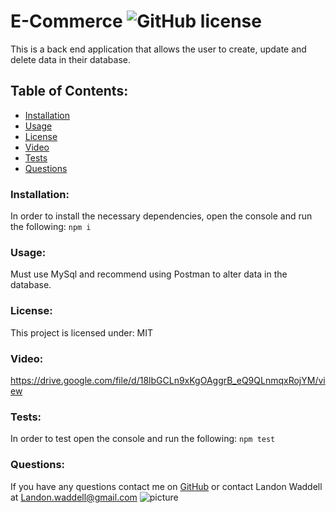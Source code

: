 # E-Commerce  ![GitHub license](https://img.shields.io/github/license/Naereen/StrapDown.js.svg)
This is a back end application that allows the user to create, update and delete data in their database.
## Table of Contents:
* [Installation](#installation)
* [Usage](#usage)
* [License](#license)
* [Video](#Video)
* [Tests](#tests)
* [Questions](#questions)
### Installation:
In order to install the necessary dependencies, open the console and run the following:
```npm i```
### Usage:
Must use MySql and recommend using Postman to alter data in the database.
### License:
This project is licensed under:
MIT
### Video:
https://drive.google.com/file/d/18lbGCLn9xKgOAggrB_eQ9QLnmqxRojYM/view
### Tests:
In order to test open the console and run the following:
```npm test```
### Questions:
If you have any questions contact me on [GitHub](https://github.com/Landon0615) or contact 
Landon Waddell at Landon.waddell@gmail.com
![picture](https://github.com/Landon0615.png?size=80)
